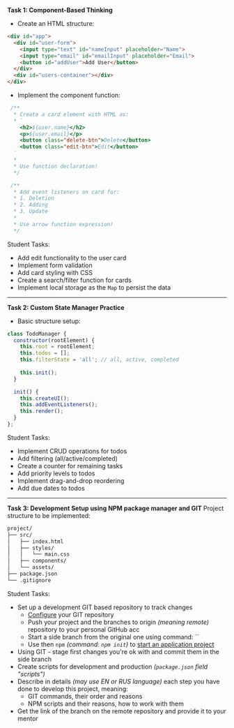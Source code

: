 **Task 1: Component-Based Thinking**
- Create an HTML structure:
```html
<div id="app">
  <div id="user-form">
    <input type="text" id="nameInput" placeholder="Name">
    <input type="email" id="emailInput" placeholder="Email">
    <button id="addUser">Add User</button>
  </div>
  <div id="users-container"></div>
</div>
```

- Implement the component function:
```JavaScript
 /**
  * Create a card element with HTML as:
  * `
    <h2>${user.name}</h2>
    <p>${user.email}</p>
    <button class="delete-btn">Delete</button>
    <button class="edit-btn">Edit</button>
  `
  *
  * Use function declaration!
  */

 /**
  * Add event listeners on card for:
  * 1. Deletion
  * 2. Adding
  * 3. Update
  * 
  * Use arrow function expression!
  */
```

Student Tasks:
- Add edit functionality to the user card
- Implement form validation
- Add card styling with CSS
- Create a search/filter function for cards
- Implement local storage as the `Map` to persist the data

---

**Task 2: Custom State Manager Practice**

- Basic structure setup:
```JavaScript
class TodoManager {
  constructor(rootElement) {
    this.root = rootElement;
    this.todos = [];
    this.filterState = 'all'; // all, active, completed
    
    this.init();
  }

  init() {
    this.createUI();
    this.addEventListeners();
    this.render();
  }
};
```

Student Tasks:
- Implement CRUD operations for todos
- Add filtering (all/active/completed)
- Create a counter for remaining tasks
- Add priority levels to todos
- Implement drag-and-drop reordering
- Add due dates to todos

---

**Task 3: Development Setup using NPM package manager and GIT**
Project structure to be implemented:

```txt
project/
├── src/
│   ├── index.html
│   ├── styles/
│   │   └── main.css
│   ├── components/
│   └── assets/
├── package.json
└── .gitignore
```

Student Tasks:
- Set up a development GIT based repository to track changes
	- [Configure](https://docs.github.com/en/migrations/importing-source-code/using-the-command-line-to-import-source-code/adding-locally-hosted-code-to-github#initializing-a-git-repository) your GIT repository
	- Push your project and the branches to origin *(meaning remote)* repository to your personal GitHub acc
	- Start a side branch from the original one using command: ``
	- Use then `npm` *(command: `npm init`)* to [start an application project](https://weaintplastic.github.io/web-development-field-guide/Development/Frontend_Development/Setting_up_your_project/Setup_Dependency_Managers/Node_Package_Manager/Initialize_NPM_on_a_new_project.html)
- Using GIT - stage first changes you're ok with and commit them in the side branch
- Create scripts for development and production *(`package.json` field "scripts")*
- Describe in details *(may use EN or RUS language)* each step you have done to develop this project, meaning:
	- GIT commands, their order and reasons
	- NPM scripts and their reasons, how to work with them
- Get the link of the branch on the remote repository and provide it to your mentor